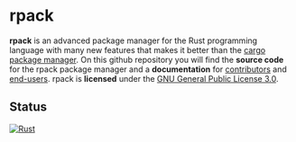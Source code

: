 # rpack
**rpack** is an advanced package manager for the Rust programming language with many new features that makes it better than the [cargo package manager](https://github.com/rust-lang/cargo). On this github repository you will find the **source code** for the rpack package manager and a **documentation** for [contributors](CONTRIBUTING.md) and [end-users](docs/install-endu). rpack is **licensed** under the [GNU General Public License 3.0](LICENSE).

## Status
[![Rust](https://github.com/AcariusTV/rpack/actions/workflows/rust.yml/badge.svg)](https://github.com/AcariusTV/rpack/actions/workflows/rust.yml)
